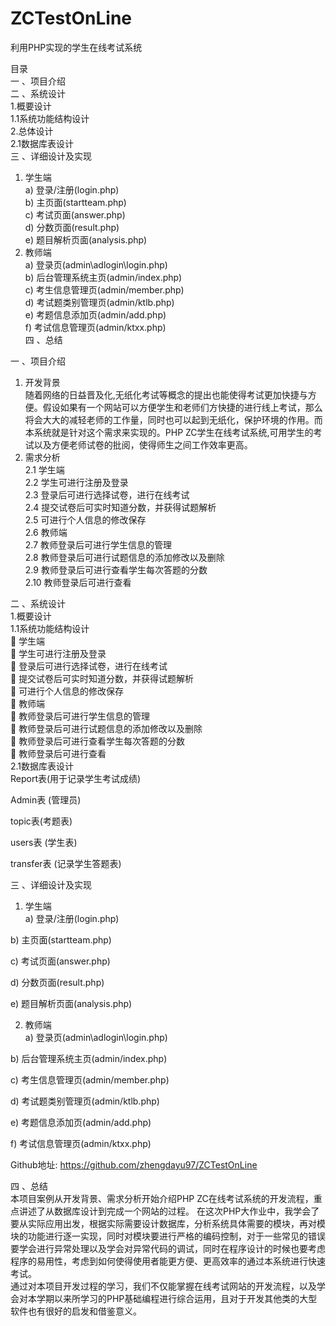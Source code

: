 # ZCTestOnLine
利用PHP实现的学生在线考试系统

目录  
一 、项目介绍  
二 、系统设计  
1.概要设计  
1.1系统功能结构设计  
2.总体设计  
2.1数据库表设计  
三 、详细设计及实现  
1.	学生端  
a)	登录/注册(login.php)  
b)	主页面(startteam.php)  
c)	考试页面(answer.php)  
d)	分数页面(result.php)  
e)	题目解析页面(analysis.php)  
2.	教师端  
a)	登录页(admin\adlogin\login.php)  
b)	后台管理系统主页(admin/index.php)  
c)	考生信息管理页(admin/member.php)  
d)	考试题类别管理页(admin/ktlb.php)  
e)	考题信息添加页(admin/add.php)  
f)	考试信息管理页(admin/ktxx.php)  
四 、总结  
 
一 、项目介绍  
1.	开发背景  
随着网络的日益晋及化,无纸化考试等概念的提出也能使得考试更加快捷与方便。假设如果有一个网站可以方便学生和老师们方快捷的进行线上考试，那么将会大大的减轻老师的工作量，同时也可以起到无纸化，保护环境的作用。而本系统就是针对这个需求来实现的。PHP ZC学生在线考试系统,可用学生的考试以及方便老师试卷的批阅，使得师生之间工作效率更高。
2.	需求分析  
2.1	学生端  
2.2	学生可进行注册及登录  
2.3	登录后可进行选择试卷，进行在线考试  
2.4	提交试卷后可实时知道分数，并获得试题解析  
2.5	可进行个人信息的修改保存  
2.6	教师端  
2.7	教师登录后可进行学生信息的管理  
2.8	教师登录后可进行试题信息的添加修改以及删除  
2.9	教师登录后可进行查看学生每次答题的分数  
2.10	教师登录后可进行查看  

二 、系统设计  
1.概要设计  
1.1系统功能结构设计  
	学生端  
	学生可进行注册及登录  
	登录后可进行选择试卷，进行在线考试  
	提交试卷后可实时知道分数，并获得试题解析  
	可进行个人信息的修改保存  
	教师端  
	教师登录后可进行学生信息的管理  
	教师登录后可进行试题信息的添加修改以及删除  
	教师登录后可进行查看学生每次答题的分数  
	教师登录后可进行查看  
 2.1数据库表设计  
Report表(用于记录学生考试成绩)  
 
Admin表 (管理员)  
 
topic表(考题表)  
 
users表 (学生表)  
 
transfer表 (记录学生答题表)  
 

三 、详细设计及实现  
1.	学生端  
a)	登录/注册(login.php)  
 
b)	主页面(startteam.php)  
 
c)	考试页面(answer.php)  
 
d)	分数页面(result.php)  
 
e)	题目解析页面(analysis.php)  
 
2.	教师端  
a)	登录页(admin\adlogin\login.php)  
 
b)	后台管理系统主页(admin/index.php)  
 
c)	考生信息管理页(admin/member.php)  
 
d)	考试题类别管理页(admin/ktlb.php)  
 
e)	考题信息添加页(admin/add.php)  
 
f)	考试信息管理页(admin/ktxx.php)  
 
Github地址: https://github.com/zhengdayu97/ZCTestOnLine  

四 、总结  
本项目案例从开发背景、需求分析开始介绍PHP ZC在线考试系统的开发流程，重点讲述了从数据库设计到完成一个网站的过程。
在这次PHP大作业中，我学会了要从实际应用出发，根据实际需要设计数据库，分析系统具体需要的模块，再对模块的功能进行逐一实现，同时对模块要进行严格的编码控制，对于一些常见的错误要学会进行异常处理以及学会对异常代码的调试，同时在程序设计的时候也要考虑程序的易用性，考虑到如何使得使用者能更方便、更高效率的通过本系统进行快速考试。  
通过对本项目开发过程的学习，我们不仅能掌握在线考试网站的开发流程，以及学会对本学期以来所学习的PHP基础编程进行综合运用，且对于开发其他类的大型软件也有很好的启发和借鉴意义。

